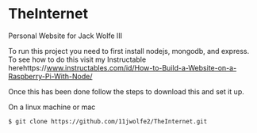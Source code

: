 # TheInternet
Personal Website for Jack Wolfe III


To run this project you need to first install nodejs, mongodb, and express. To see how to do this visit my Instructable herehttps://www.instructables.com/id/How-to-Build-a-Website-on-a-Raspberry-Pi-With-Node/

Once this has been done follow the steps to download this and set it up.

On a linux machine or mac

```sh
$ git clone https://github.com/11jwolfe2/TheInternet.git
```

